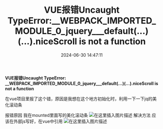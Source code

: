 ﻿---
title: VUE报错Uncaught TypeError:__WEBPACK_IMPORTED_MODULE_0_jquery___default(...)(...).niceScroll is not a function
date: 2024-06-30 14:47:11
tags:
  - 前端
categories:
  - 前端
---
**VUE报错Uncaught TypeError: __WEBPACK_IMPORTED_MODULE_0_jquery___default(...)(...).niceScroll is not a function**

在vue项目里报了这个错，原因是我想在这个地方初始化时，利用一下一下jq的美化滚动条

报错原因
我在mounted里面写的美化滚动条
![在这里插入图片描述](https://img-blog.csdnimg.cn/20200512111252400.png)
解决方法
应该在外部js写好，在vue中引用
![在这里插入图片描述](https://img-blog.csdnimg.cn/20200512111408705.png)
